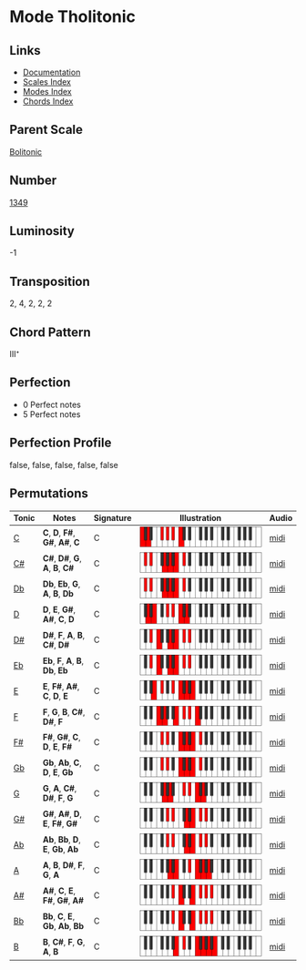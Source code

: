# Mode Tholitonic

## Links

- [Documentation](README.md)
- [Scales Index](Scales.md)
- [Modes Index](Modes.md)
- [Chords Index](Chords.md)

## Parent Scale

[Bolitonic](ScaleBolitonic.md)

## Number

[1349](https://ianring.com/musictheory/scales/1349)

## Luminosity

-1

## Transposition

2, 4, 2, 2, 2

## Chord Pattern

III⁺

## Perfection

- 0 Perfect notes
- 5 Perfect notes

## Perfection Profile

false, false, false, false, false

## Permutations

| Tonic | Notes | Signature | Illustration | Audio |
|-------|-------|-----------|--------------|-------|
| [C](ModeCNaturalTholitonic.md) | **C**, **D**, **F#**, **G#**, **A#**, **C** | C | ![CNaturalTholitonic](ModeCNaturalTholitonic.png) | [midi](https://github.com/edipermadi/music/blob/main/docs/ModeCNaturalTholitonic.mid?raw=true) |
| [C#](ModeCSharpTholitonic.md) | **C#**, **D#**, **G**, **A**, **B**, **C#** | C | ![CSharpTholitonic](ModeCSharpTholitonic.png) | [midi](https://github.com/edipermadi/music/blob/main/docs/ModeCSharpTholitonic.mid?raw=true) |
| [Db](ModeDFlatTholitonic.md) | **Db**, **Eb**, **G**, **A**, **B**, **Db** | C | ![DFlatTholitonic](ModeDFlatTholitonic.png) | [midi](https://github.com/edipermadi/music/blob/main/docs/ModeDFlatTholitonic.mid?raw=true) |
| [D](ModeDNaturalTholitonic.md) | **D**, **E**, **G#**, **A#**, **C**, **D** | C | ![DNaturalTholitonic](ModeDNaturalTholitonic.png) | [midi](https://github.com/edipermadi/music/blob/main/docs/ModeDNaturalTholitonic.mid?raw=true) |
| [D#](ModeDSharpTholitonic.md) | **D#**, **F**, **A**, **B**, **C#**, **D#** | C | ![DSharpTholitonic](ModeDSharpTholitonic.png) | [midi](https://github.com/edipermadi/music/blob/main/docs/ModeDSharpTholitonic.mid?raw=true) |
| [Eb](ModeEFlatTholitonic.md) | **Eb**, **F**, **A**, **B**, **Db**, **Eb** | C | ![EFlatTholitonic](ModeEFlatTholitonic.png) | [midi](https://github.com/edipermadi/music/blob/main/docs/ModeEFlatTholitonic.mid?raw=true) |
| [E](ModeENaturalTholitonic.md) | **E**, **F#**, **A#**, **C**, **D**, **E** | C | ![ENaturalTholitonic](ModeENaturalTholitonic.png) | [midi](https://github.com/edipermadi/music/blob/main/docs/ModeENaturalTholitonic.mid?raw=true) |
| [F](ModeFNaturalTholitonic.md) | **F**, **G**, **B**, **C#**, **D#**, **F** | C | ![FNaturalTholitonic](ModeFNaturalTholitonic.png) | [midi](https://github.com/edipermadi/music/blob/main/docs/ModeFNaturalTholitonic.mid?raw=true) |
| [F#](ModeFSharpTholitonic.md) | **F#**, **G#**, **C**, **D**, **E**, **F#** | C | ![FSharpTholitonic](ModeFSharpTholitonic.png) | [midi](https://github.com/edipermadi/music/blob/main/docs/ModeFSharpTholitonic.mid?raw=true) |
| [Gb](ModeGFlatTholitonic.md) | **Gb**, **Ab**, **C**, **D**, **E**, **Gb** | C | ![GFlatTholitonic](ModeGFlatTholitonic.png) | [midi](https://github.com/edipermadi/music/blob/main/docs/ModeGFlatTholitonic.mid?raw=true) |
| [G](ModeGNaturalTholitonic.md) | **G**, **A**, **C#**, **D#**, **F**, **G** | C | ![GNaturalTholitonic](ModeGNaturalTholitonic.png) | [midi](https://github.com/edipermadi/music/blob/main/docs/ModeGNaturalTholitonic.mid?raw=true) |
| [G#](ModeGSharpTholitonic.md) | **G#**, **A#**, **D**, **E**, **F#**, **G#** | C | ![GSharpTholitonic](ModeGSharpTholitonic.png) | [midi](https://github.com/edipermadi/music/blob/main/docs/ModeGSharpTholitonic.mid?raw=true) |
| [Ab](ModeAFlatTholitonic.md) | **Ab**, **Bb**, **D**, **E**, **Gb**, **Ab** | C | ![AFlatTholitonic](ModeAFlatTholitonic.png) | [midi](https://github.com/edipermadi/music/blob/main/docs/ModeAFlatTholitonic.mid?raw=true) |
| [A](ModeANaturalTholitonic.md) | **A**, **B**, **D#**, **F**, **G**, **A** | C | ![ANaturalTholitonic](ModeANaturalTholitonic.png) | [midi](https://github.com/edipermadi/music/blob/main/docs/ModeANaturalTholitonic.mid?raw=true) |
| [A#](ModeASharpTholitonic.md) | **A#**, **C**, **E**, **F#**, **G#**, **A#** | C | ![ASharpTholitonic](ModeASharpTholitonic.png) | [midi](https://github.com/edipermadi/music/blob/main/docs/ModeASharpTholitonic.mid?raw=true) |
| [Bb](ModeBFlatTholitonic.md) | **Bb**, **C**, **E**, **Gb**, **Ab**, **Bb** | C | ![BFlatTholitonic](ModeBFlatTholitonic.png) | [midi](https://github.com/edipermadi/music/blob/main/docs/ModeBFlatTholitonic.mid?raw=true) |
| [B](ModeBNaturalTholitonic.md) | **B**, **C#**, **F**, **G**, **A**, **B** | C | ![BNaturalTholitonic](ModeBNaturalTholitonic.png) | [midi](https://github.com/edipermadi/music/blob/main/docs/ModeBNaturalTholitonic.mid?raw=true) |
